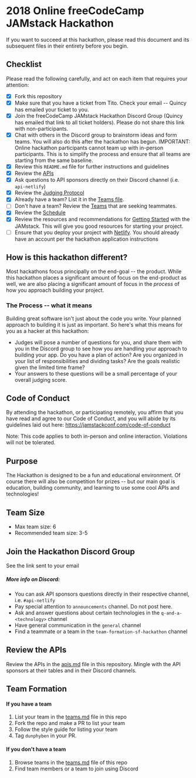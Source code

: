 # 2018 Online freeCodeCamp JAMstack Hackathon

If you want to succeed at this hackathon, please read this document and its subsequent files in their entirety before you begin.

## Checklist
Please read the following carefully, and act on each item that requires your attention:

- [x] Fork this repository
- [x] Make sure that you have a ticket from Tito. Check your email -- Quincy has emailed your ticket to you.
- [x] Join the freeCodeCamp JAMstack Hackathon Discord Group (Quincy has emailed that link to all ticket holders). Please do not share this link with non-participants.
- [x] Chat with others in the Discord group to brainstorm ideas and form teams. You will also do this after the hackathon has begun. IMPORTANT: Online hackathon participants cannot team up with in-person participants. This is to simplify the process and ensure that all teams are starting from the same baseline.
- [x] Review this `README.md` file for further instructions and guidelines
- [x] Review the [APIs](/apis.md)
- [x] Ask questions to API sponsors directly on their Discord channel (i.e. `api-netlify`)
- [x] Review the [Judging Protocol](/judging-protocol.md)
- [x] Already have a team? List it in the [Teams file](/teams.md).
- [ ] Don't have a team? Review the [Teams](/teams.md) that are seeking teammates.
- [x] Review the [Schedule](/schedule.md)
- [x] Review the resources and recommendations for [Getting Started](/getting-started.md) with the JAMstack. This will give you good resources for starting your project.
- [ ] Ensure that you deploy your project with [Netlify](https://www.netlify.com). You should already have an account per the hackathon application instructions

## How is this hackathon different?

Most hackathons focus principally on the end-goal -- the product. While this hackathon places a significant amount of focus on the end-product as well, we are also placing a significant amount of focus in the *process* of how you approach building your project.

### The Process -- what it means

Building great software isn't just about the code you write. Your planned approach to building it is just as important. So here's what this means for you as a hacker at this hackathon:
* Judges will pose a number of questions for you, and share them with you in the Discord group to see how you are handling your approach to building your app. Do you have a plan of action? Are you organized in your list of responsibilities and dividing tasks? Are the goals realistic given the limited time frame?
* Your answers to these questions will be a small percentage of your overall judging score.


## Code of Conduct
By attending the hackathon, or participating remotely, you affirm that you have read and agree to our Code of Conduct, and you will abide by its guidelines laid out here: https://jamstackconf.com/code-of-conduct  

Note: This code applies to both in-person and online interaction. Violations will not be tolerated.

## Purpose
The Hackathon is designed to be a fun and educational environment. Of course there will also be competition for prizes -- but our main goal is education, building community, and learning to use some cool APIs and technologies!

## Team Size
* Max team size: 6
* Recommended team size: 3-5

## Join the Hackathon Discord Group
See the link sent to your email

##### More info on Discord:
* You can ask API sponsors questions directly in their respective channel, i.e. `#api-netlify`
* Pay special attention to `announcements` channel. Do not post here.
* Ask and answer questions about certain technologies in the `q-and-a-<technology>` channel
* Have general communication in the `general` channel
* Find a teammate or a team in the `team-formation-sf-hackathon` channel

## Review the APIs
Review the APIs in the [apis.md](./apis.md) file in this repository. Mingle with the API sponsors at their tables and in their Discord channels.

## Team Formation
#### If you have a team
1. List your team in the [teams.md](/teams.md) file in this repo
2. Fork the repo and make a PR to list your team
3. Follow the style guide for listing your team
4. Tag `dunphyben` in your PR.

#### If you don't have a team
1. Browse teams in the [teams.md](/teams.md) file of this repo
2. Find team members or a team to join using Discord
